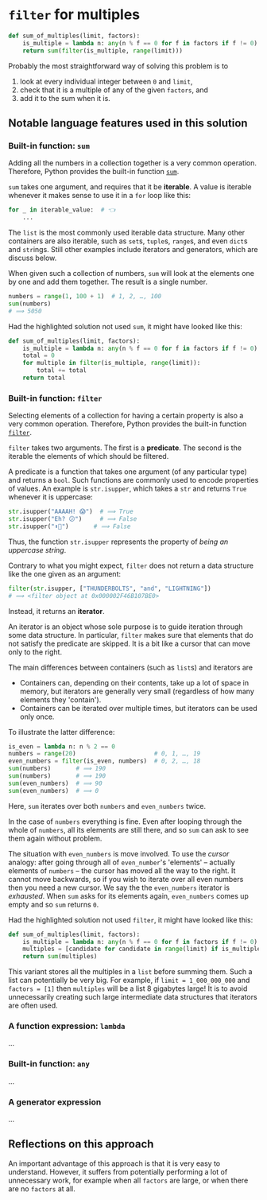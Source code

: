# `filter` for multiples

```python
def sum_of_multiples(limit, factors):
    is_multiple = lambda n: any(n % f == 0 for f in factors if f != 0)
    return sum(filter(is_multiple, range(limit)))
```

Probably the most straightforward way of solving this problem is to

1. look at every individual integer between `0` and `limit`,
2. check that it is a multiple of any of the given `factors`, and
3. add it to the sum when it is.


## Notable language features used in this solution

### Built-in function: `sum`

Adding all the numbers in a collection together is a very common operation.
Therefore, Python provides the built-in function [`sum`][builtin-sum].

`sum` takes one argument, and requires that it be **iterable**.
A value is iterable whenever it makes sense to use it in a `for` loop like this:

```python
for _ in iterable_value:  # 👈
    ...
```

The `list` is the most commonly used iterable data structure.
Many other containers are also iterable, such as `set`s, `tuple`s, `range`s, and even `dict`s and `str`ings.
Still other examples include iterators and generators, which are discuss below.

When given such a collection of numbers, `sum` will look at the elements one by one and add them together.
The result is a single number.

```python
numbers = range(1, 100 + 1)  # 1, 2, …, 100
sum(numbers)
# ⟹ 5050
```

Had the highlighted solution not used `sum`, it might have looked like this:

```python
def sum_of_multiples(limit, factors):
    is_multiple = lambda n: any(n % f == 0 for f in factors if f != 0)
    total = 0
    for multiple in filter(is_multiple, range(limit)):
        total += total
    return total
```


### Built-in function: `filter`

Selecting elements of a collection for having a certain property is also a very common operation.
Therefore, Python provides the built-in function [`filter`][builtin-filter].

`filter` takes two arguments.
The first is a **predicate**.
The second is the iterable the elements of which should be filtered.

A predicate is a function that takes one argument (of any particular type) and returns a `bool`.
Such functions are commonly used to encode properties of values.
An example is `str.isupper`, which takes a `str` and returns `True` whenever it is uppercase:

```python
str.isupper("AAAAH! 😱")  # ⟹ True
str.isupper("Eh? 😕")     # ⟹ False
str.isupper("⬆️💼")       # ⟹ False
```

Thus, the function `str.isupper` represents the property of _being an uppercase string_.

Contrary to what you might expect, `filter` does not return a data structure like the one given as an argument:

```python
filter(str.isupper, ["THUNDERBOLTS", "and", "LIGHTNING"])
# ⟹ <filter object at 0x000002F46B107BE0>
```

Instead, it returns an **iterator**.

An iterator is an object whose sole purpose is to guide iteration through some data structure.
In particular, `filter` makes sure that elements that do not satisfy the predicate are skipped.
It is a bit like a cursor that can move only to the right.

The main differences between containers (such as `list`s) and iterators are

- Containers can, depending on their contents, take up a lot of space in memory, but iterators are generally very small (regardless of how many elements they 'contain').
- Containers can be iterated over multiple times, but iterators can be used only once.

To illustrate the latter difference:

```python
is_even = lambda n: n % 2 == 0
numbers = range(20)                      # 0, 1, …, 19
even_numbers = filter(is_even, numbers)  # 0, 2, …, 18
sum(numbers)       # ⟹ 190
sum(numbers)       # ⟹ 190
sum(even_numbers)  # ⟹ 90
sum(even_numbers)  # ⟹ 0
```

Here, `sum` iterates over both `numbers` and `even_numbers` twice.

In the case of `numbers` everything is fine.
Even after looping through the whole of `numbers`, all its elements are still there, and so `sum` can ask to see them again without problem.

The situation with `even_numbers` is move involved.
To use the _cursor_ analogy: after going through all of `even_number`'s 'elements' &ndash; actually elements of `numbers` &ndash; the cursor has moved all the way to the right.
It cannot move backwards, so if you wish to iterate over all even numbers then you need a new cursor.
We say the the `even_numbers` iterator is _exhausted_. When `sum` asks for its elements again, `even_numbers` comes up empty and so `sum` returns `0`.

Had the highlighted solution not used `filter`, it might have looked like this:

```python
def sum_of_multiples(limit, factors):
    is_multiple = lambda n: any(n % f == 0 for f in factors if f != 0)
    multiples = [candidate for candidate in range(limit) if is_multiple(candidate)]
    return sum(multiples)
```

This variant stores all the multiples in a `list` before summing them.
Such a list can potentially be very big.
For example, if `limit = 1_000_000_000` and `factors = [1]` then `multiples` will be a list 8 gigabytes large!
It is to avoid unnecessarily creating such large intermediate data structures that iterators are often used.


### A function expression: `lambda`

...


### Built-in function: `any`

...


### A generator expression

...


## Reflections on this approach

An important advantage of this approach is that it is very easy to understand.
However, it suffers from potentially performing a lot of unnecessary work, for example when all `factors` are large, or when there are no `factors` at all.

<!-- TODO elaborate -->


[builtin-sum]: https://docs.python.org/3/library/functions.html#sum "Built-in Functions: sum"
[builtin-filter]: https://docs.python.org/3/library/functions.html#filter "Built-in Functions: filter"

